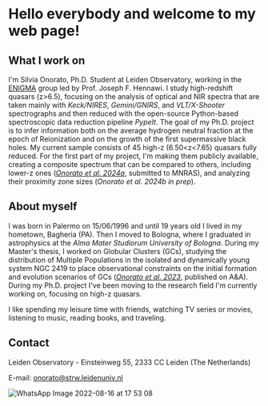 # Hello everybody and welcome to my web page!

## What I work on

I'm Silvia Onorato, Ph.D. Student at Leiden Observatory, working in the [ENIGMA](https://enigma-igm.github.io/) group led by Prof. Joseph F. Hennawi. 
I study high-redshift quasars (z>6.5), focusing on the analysis of optical and NIR spectra that are taken mainly with _Keck/NIRES_, _Gemini/GNIRS_, and _VLT/X-Shooter_ spectrographs and then reduced with the open-source Python-based spectroscopic data reduction pipeline _PypeIt_.
The goal of my Ph.D. project is to infer information both on the average hydrogen neutral fraction at the epoch of Reionization and on the growth of the first supermassive black holes.
My current sample consists of 45 high-z (6.50<z<7.65) quasars fully reduced. For the first part of my project, I'm making them publicly available, creating a composite spectrum that can be compared to others, including lower-z ones ([_Onorato et al. 2024a_](https://ui.adsabs.harvard.edu/abs/2024arXiv240607612O/abstract), submitted to MNRAS), and analyzing their proximity zone sizes (_Onorato et al. 2024b in prep_).

## About myself

I was born in Palermo on 15/06/1996 and until 19 years old I lived in my hometown, Bagheria (PA). Then I moved to Bologna, where I graduated in astrophysics at the _Alma Mater Studiorum University of Bologna_. During my Master's thesis, I worked on Globular Clusters (GCs), studying the distribution of Multiple Populations in the isolated and dynamically young system NGC 2419 to place observational constraints on the initial formation and evolution scenarios of GCs ([_Onorato et al. 2023_](https://ui.adsabs.harvard.edu/abs/2023A%26A...677A...8O/abstract), published on A&A). During my Ph.D. project I've been moving to the research field I'm currently working on, focusing on high-z quasars.

I like spending my leisure time with friends, watching  TV series or movies, listening to music, reading books, and traveling.

## Contact

Leiden Observatory - Einsteinweg 55, 2333 CC Leiden (The Netherlands)

E-mail: onorato@strw.leidenuniv.nl

![WhatsApp Image 2022-08-16 at 17 53 08](https://user-images.githubusercontent.com/94785081/184924131-b7149ce6-d84d-44d8-8cae-888c3dcdd179.jpeg)
